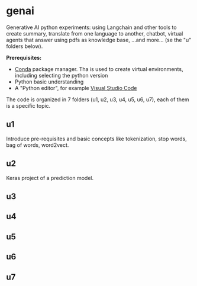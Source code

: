 # genai
Generative AI python experiments: using Langchain and other tools to create summary, translate from one language to another, chatbot, virtual agents that answer using pdfs as knowledge base, ...and more... (se the "u" folders below).

**Prerequisites:**
* [Conda](https://docs.conda.io/projects/conda/en/latest/user-guide/install/index.html) package manager. Tha is used to create virtual environments, including selecting the python version
* Python basic understanding
* A "Python editor", for example [Visual Studio Code](https://www.google.com/url?sa=t&source=web&rct=j&opi=89978449&url=https://code.visualstudio.com/&ved=2ahUKEwiju82RyJiJAxXW2wIHHQSPGwcQFnoECAkQAQ&usg=AOvVaw15O90sm1ios8AUpw56hCml)

The code is organized in 7 folders (u1, u2, u3, u4, u5, u6, u7), each of them is a specific topic.

## u1
Introduce pre-requisites and basic concepts like tokenization, stop words, bag of words, word2vect.

## u2
Keras project of a prediction model.

## u3
## u4
## u5
## u6
## u7